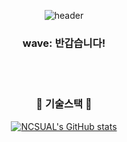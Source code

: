<div align="center">
  
  ![header](https://capsule-render.vercel.app/api?type=Cylinder&color=FFFFFF&height=150&section=header&text=코딩하는%20샌즈&fontSize=70&fontColor=000000&fontAlignY=55&desc=%20&descAlignY=62&descAlign=62)

  <h3>wave: 반갑습니다!</h3>
  <br/>
  <br/>
  <h3>🌱 기술스택 🌱</h3>
</div>
<div align="center">
  
  [![NCSUAL's GitHub stats](https://github-readme-stats.vercel.app/api?username=NCSUAL&include_all_commits=true&show_icons=true&theme=cobalt)](https://github.com/NCSUAL/github-readme-stats)
</div>
<!--
**NCSUAL/NCSUAL** is a ✨ _special_ ✨ repository because its `README.md` (this file) appears on your GitHub profile.

Here are some ideas to get you started:

- 🔭 I’m currently working on ...
- 🌱 I’m currently learning ...
- 👯 I’m looking to collaborate on ...
- 🤔 I’m looking for help with ...
- 💬 Ask me about ...
- 📫 How to reach me: ...
- 😄 Pronouns: ...
- ⚡ Fun fact: ...
-->
